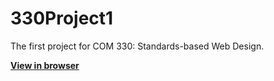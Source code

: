 # 330Project1
The first project for COM 330: Standards-based Web Design.

**[View in browser](https://www.gooogle.com)**
